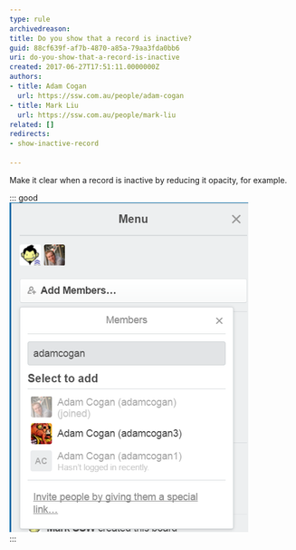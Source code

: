 ```yaml
---
type: rule
archivedreason: 
title: Do you show that a record is inactive?
guid: 88cf639f-af7b-4870-a85a-79aa3fda0bb6
uri: do-you-show-that-a-record-is-inactive
created: 2017-06-27T17:51:11.0000000Z
authors:
- title: Adam Cogan
  url: https://ssw.com.au/people/adam-cogan
- title: Mark Liu
  url: https://ssw.com.au/people/mark-liu
related: []
redirects:
- show-inactive-record

---
```


Make it clear when a record is inactive by reducing it opacity, for example.

<!--endintro-->


::: good  
![Figure: Good Example - Microsoft Teams clearly shows inactive users](inactive-record.png)  
:::
